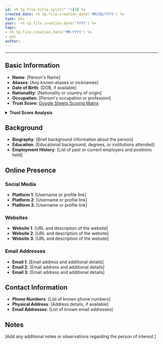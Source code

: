 ```yaml
---
id: <% tp.file.title.split(" ")[0] %>
created_date: <% tp.file.creation_date('MM/DD/YYYY') %>
type: poi
year:  <% tp.file.creation_date('YYYY') %>
tags:
- <% tp.file.creation_date('MM-YYYY') %>
- poi
author:
---
```


----

## Basic Information

- **Name**: [Person's Name]
- **Aliases**: [Any known aliases or nicknames]
- **Date of Birth**: [DOB, if available]
- **Nationality**: [Nationality or country of origin]
- **Occupation**: [Person's occupation or profession]
- **Trust Score:** [Google Sheets Scoring Matrix](https://docs.google.com/spreadsheets/d/1CUarxE7P1cPwgWXwJzzeWnZGm1c6Wp2Ttazdt3VPM_s/edit?usp=sharing)

<details>
<summary><b>Trust Score Analysis</b></summary>
<IMG src="https://publish-01.obsidian.md/access/1c31a6f93f82a49b0a9eb31193d6cdec/_images/" alt="Trust Score"/>
</details>

## Background

- **Biography**: [Brief background information about the person]
- **Education**: [Educational background, degrees, or institutions attended]
- **Employment History**: [List of past or current employers and positions held]

## Online Presence

### Social Media

- **Platform 1**: [Username or profile link]
- **Platform 2**: [Username or profile link]
- **Platform 3**: [Username or profile link]

### Websites

- **Website 1**: [URL and description of the website]
- **Website 2**: [URL and description of the website]
- **Website 3**: [URL and description of the website]

### Email Addresses

- **Email 1**: [Email address and additional details]
- **Email 2**: [Email address and additional details]
- **Email 3**: [Email address and additional details]

## Contact Information

- **Phone Numbers**: [List of known phone numbers]
- **Physical Address**: [Address details, if available]
- **Email Addresses**: [List of known email addresses]

## Notes

[Add any additional notes or observations regarding the person of interest.]
